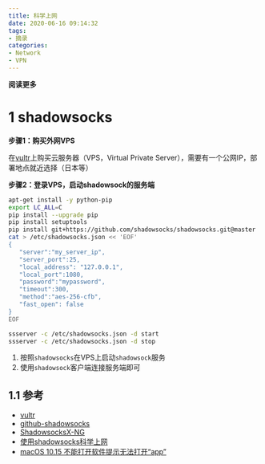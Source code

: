 ```yaml
---
title: 科学上网
date: 2020-06-16 09:14:32
tags: 
- 摘录
categories: 
- Network
- VPN
---
```


__阅读更多__

<!--more-->

# 1 shadowsocks

__步骤1：购买外网VPS__

在[vultr](https://www.vultr.com/)上购买云服务器（VPS，Virtual Private Server），需要有一个公网IP，部署地点就近选择（日本等）

__步骤2：登录VPS，启动shadowsock的服务端__

```sh
apt-get install -y python-pip
export LC_ALL=C
pip install --upgrade pip
pip install setuptools
pip install git+https://github.com/shadowsocks/shadowsocks.git@master
cat > /etc/shadowsocks.json << 'EOF'
{ 
   "server":"my_server_ip", 
   "server_port":25, 
   "local_address": "127.0.0.1", 
   "local_port":1080, 
   "password":"mypassword",
   "timeout":300, 
   "method":"aes-256-cfb", 
   "fast_open": false
}
EOF

ssserver -c /etc/shadowsocks.json -d start
ssserver -c /etc/shadowsocks.json -d stop
```

1. 按照`shadowsocks`在VPS上启动`shadowsock`服务
1. 使用`shadowsock`客户端连接服务端即可

## 1.1 参考

* [vultr](https://www.vultr.com/)
* [github-shadowsocks](https://github.com/shadowsocks/shadowsocks)
* [ShadowsocksX-NG](https://github.com/shadowsocks/ShadowsocksX-NG)
* [使用shadowsocks科学上网](https://www.textarea.com/ExpectoPatronum/shiyong-shadowsocks-kexue-shangwang-265/)
* [macOS 10.15 不能打开软件提示无法打开“app”](https://juejin.im/post/5da68a73f265da5b616de149)

